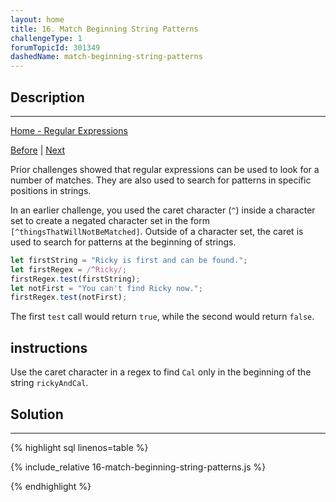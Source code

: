 ```yaml
---
layout: home
title: 16. Match Beginning String Patterns
challengeType: 1
forumTopicId: 301349
dashedName: match-beginning-string-patterns
---
```


<div class="row">
<div class="columnStmt" markdown="1">

## Description
------

[Home - Regular Expressions](../regular-expressions/README.md)

[Before](./15-find-one-or-more-criminals-in-a-hunt.md)  | [Next](./17-match-ending-string-patterns.md) 

Prior challenges showed that regular expressions can be used to look for a number of matches. They are also used to search for patterns in specific positions in strings.

In an earlier challenge, you used the caret character (`^`) inside a character set to create a negated character set in the form `[^thingsThatWillNotBeMatched]`. Outside of a character set, the caret is used to search for patterns at the beginning of strings.

```js
let firstString = "Ricky is first and can be found.";
let firstRegex = /^Ricky/;
firstRegex.test(firstString);
let notFirst = "You can't find Ricky now.";
firstRegex.test(notFirst);
```

The first `test` call would return `true`, while the second would return `false`.

##  instructions 

Use the caret character in a regex to find `Cal` only in the beginning of the string `rickyAndCal`.

</div>
<div class="columnSol" markdown="1">

## Solution
------

{% highlight sql linenos=table %}

{% include_relative 16-match-beginning-string-patterns.js %}

{% endhighlight %}

</div>
</div>